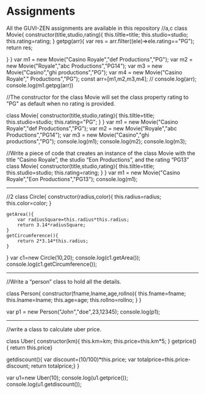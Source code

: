 # Assignments
All the GUVI-ZEN assignments are available in this repository
//a,c
class Movie{
    constructor(title,studio,rating){
        this.tiltle=title;
        this.studio=studio;
        this.rating=rating;
    }
    getpg(arr){
 var res = arr.filter((ele)=>ele.rating=="PG");
 return res;

}
}
var m1 =  new Movie("Casino Royale","def Productions","PG");
var m2 =  new Movie("Royale","abc Productions","PG14");
var m3 =  new Movie("Casino","ghi productions","PG");
var m4 =  new Movie("Casino Royale"," Productions","PG");
const arr=[m1,m2,m3,m4];
// console.log(arr);
console.log(m1.getpg(arr))
  
//The constructor for the class Movie will set the class property rating to "PG" as default when no rating is provided.
  
  class Movie{
    constructor(title,studio,rating){
        this.tiltle=title;
        this.studio=studio;
        this.rating="PG";
    }
    }
   var m1 =  new Movie("Casino Royale","def Productions","PG");
var m2 =  new Movie("Royale","abc Productions","PG14");
var m3 =  new Movie("Casino","ghi productions","PG");
console.log(m1);
console.log(m2);
console.log(m3);

//Write a piece of code that creates an instance of the class Movie with the title “Casino Royale”, the studio “Eon Productions”, and the rating “PG­13”
class Movie{
    constructor(title,studio,rating){
        this.tiltle=title;
        this.studio=studio;
        this.rating=rating;
    }
}
   var m1 =  new Movie("Casino Royale","Eon Productions","PG­13");
   console.log(m1);
   
  --------------------------------------------------------------------------------------------------------------------------------------------------------------------
  //2
  class Circle{
    constructor(radius,color){
        this.radius=radius;
        this.color=color;
    }
   
    getArea(){
        var radiusSquare=this.radius*this.radius;
        return 3.14*radiusSquare;
    }
    getCircumference(){
        return 2*3.14*this.radius;
    }
}
var c1=new Circle(10,20);
console.log(c1.getArea());
console.log(c1.getCircumference());

  
-----------------------------------------------------------------------------------------------------------------------------------------------------
//Write a “person” class to hold all the details.

class Person{
    constructor(fname,lname,age,rollno){
        this.fname=fname;
        this.lname=lname;
        this.age=age;
        this.rollno=rollno;
    }
}

var p1 = new Person("John","doe",23,12345);
console.log(p1);

-----------------------------------------------------------------------------------------------------------------------------------------------------------------

//write a class to calculate uber price.

class Uber{
  constructor(km){
    this.km=km;
    this.price=this.km*5;
  }
  getprice(){
    return this.price}

getdiscount(){
  var discount=(10/100)*this.price;
  var totalprice=this.price-discount;
  return totalprice;}
}
  
var u1=new Uber(10);
console.log(u1.getprice());
console.log(u1.getdiscount());

